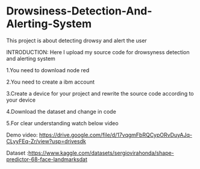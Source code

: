 # Drowsiness-Detection-And-Alerting-System
This project is about detecting drowsy and alert the user

INTRODUCTION:
Here I upload my source code for drowsyness detection and alerting system

1.You need to download node red 

2.You need to create a ibm account

3.Create a device for your project and rewrite the source code according to your device

4.Download the dataset and change in code

5.For clear understanding watch below video

Demo video: https://drive.google.com/file/d/17vqgmFbRQCypORvDuyAJq-CLyyFEq-Zr/view?usp=drivesdk

Dataset :https://www.kaggle.com/datasets/sergiovirahonda/shape-predictor-68-face-landmarksdat
